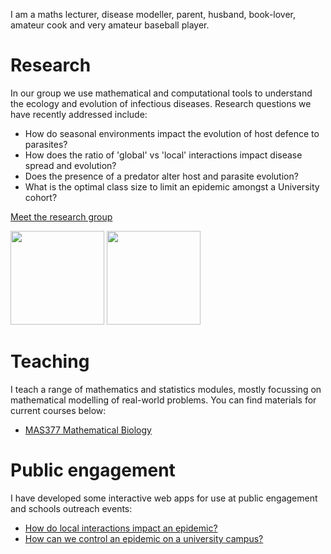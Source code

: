 I am a maths lecturer, disease modeller, parent, husband, book-lover, amateur cook and very amateur baseball player.

# Research

In our group we use mathematical and computational tools to understand the ecology and evolution of infectious diseases. Research questions we have recently addressed include:

* How do seasonal environments impact the evolution of host defence to parasites?
* How does the ratio of 'global' vs 'local' interactions impact disease spread and evolution?
* Does the presence of a predator alter host and parasite evolution?
* What is the optimal class size to limit an epidemic amongst a University cohort?

[Meet the research group](/people)

<p float="left">
  <img src="docs/assets/spaial.gif" height="150" />
  <img src="docs/assets/foresfire.gif" height="150" /> 
</p>

# Teaching

I teach a range of mathematics and statistics modules, mostly focussing on mathematical modelling of real-world problems. You can find materials for current courses below:

* [MAS377 Mathematical Biology](/mas377/)

# Public engagement

I have developed some interactive web apps for use at public engagement and schools outreach events:

* [How do local interactions impact an epidemic?](https://bit.ly/local_epi)
* [How can we control an epidemic on a university campus?](https://bit.ly/epi_uni_app)
